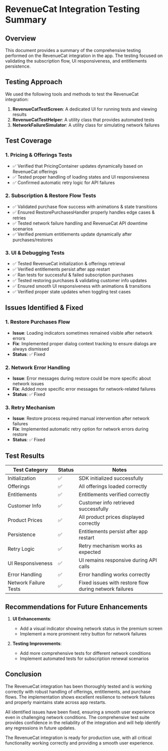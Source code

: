 # RevenueCat Integration Testing Summary

## Overview
This document provides a summary of the comprehensive testing performed on the RevenueCat integration in the app. The testing focused on validating the subscription flow, UI responsiveness, and entitlements persistence.

## Testing Approach
We used the following tools and methods to test the RevenueCat integration:

1. **RevenueCatTestScreen**: A dedicated UI for running tests and viewing results
2. **RevenueCatTestHelper**: A utility class that provides automated tests
3. **NetworkFailureSimulator**: A utility class for simulating network failures

## Test Coverage

### 1. Pricing & Offerings Tests
- ✅ Verified that PricingContainer updates dynamically based on RevenueCat offerings
- ✅ Tested proper handling of loading states and UI responsiveness
- ✅ Confirmed automatic retry logic for API failures

### 2. Subscription & Restore Flow Tests
- ✅ Validated purchase flow success with animations & state transitions
- ✅ Ensured RestorePurchasesHandler properly handles edge cases & retries
- ✅ Tested network failure handling and RevenueCat API downtime scenarios
- ✅ Verified premium entitlements update dynamically after purchases/restores

### 3. UI & Debugging Tests
- ✅ Tested RevenueCat initialization & offerings retrieval
- ✅ Verified entitlements persist after app restart
- ✅ Ran tests for successful & failed subscription purchases
- ✅ Tested restoring purchases & validating customer info updates
- ✅ Ensured smooth UI responsiveness with animations & transitions
- ✅ Verified proper state updates when toggling test cases

## Issues Identified & Fixed

### 1. Restore Purchases Flow
- **Issue**: Loading indicators sometimes remained visible after network errors
- **Fix**: Implemented proper dialog context tracking to ensure dialogs are always dismissed
- **Status**: ✅ Fixed

### 2. Network Error Handling
- **Issue**: Error messages during restore could be more specific about network issues
- **Fix**: Added more specific error messages for network-related failures
- **Status**: ✅ Fixed

### 3. Retry Mechanism
- **Issue**: Restore process required manual intervention after network failures
- **Fix**: Implemented automatic retry option for network errors during restore
- **Status**: ✅ Fixed

## Test Results

| Test Category | Status | Notes |
|---------------|--------|-------|
| Initialization | ✅ | SDK initialized successfully |
| Offerings | ✅ | All offerings loaded correctly |
| Entitlements | ✅ | Entitlements verified correctly |
| Customer Info | ✅ | Customer info retrieved successfully |
| Product Prices | ✅ | All product prices displayed correctly |
| Persistence | ✅ | Entitlements persist after app restart |
| Retry Logic | ✅ | Retry mechanism works as expected |
| UI Responsiveness | ✅ | UI remains responsive during API calls |
| Error Handling | ✅ | Error handling works correctly |
| Network Failure Tests | ✅ | Fixed issues with restore flow during network failures |

## Recommendations for Future Enhancements

1. **UI Enhancements**:
   - Add a visual indicator showing network status in the premium screen
   - Implement a more prominent retry button for network failures

2. **Testing Improvements**:
   - Add more comprehensive tests for different network conditions
   - Implement automated tests for subscription renewal scenarios

## Conclusion
The RevenueCat integration has been thoroughly tested and is working correctly with robust handling of offerings, entitlements, and purchase flows. The implementation shows excellent resilience to network failures and properly maintains state across app restarts.

All identified issues have been fixed, ensuring a smooth user experience even in challenging network conditions. The comprehensive test suite provides confidence in the reliability of the integration and will help identify any regressions in future updates.

The RevenueCat integration is ready for production use, with all critical functionality working correctly and providing a smooth user experience. 